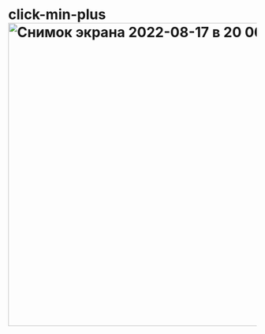 # click-min-plus<img width="613" alt="Снимок экрана 2022-08-17 в 20 06 31" src="https://user-images.githubusercontent.com/83859600/185201262-62bd4ed5-7928-46c9-88a9-e941c4023a8e.png">
